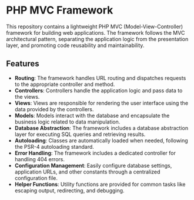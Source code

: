 # PHP MVC Framework

This repository contains a lightweight PHP MVC (Model-View-Controller) framework for building web applications. The framework follows the MVC architectural pattern, separating the application logic from the presentation layer, and promoting code reusability and maintainability.

## Features

* **Routing**: The framework handles URL routing and dispatches requests to the appropriate controller and method.
* **Controllers**: Controllers handle the application logic and pass data to the views.
* **Views**: Views are responsible for rendering the user interface using the data provided by the controllers.
* **Models**: Models interact with the database and encapsulate the business logic related to data manipulation.
* **Database Abstraction**: The framework includes a database abstraction layer for executing SQL queries and retrieving results.
* **Autoloading**: Classes are automatically loaded when needed, following the PSR-4 autoloading standard.
* **Error Handling**: The framework includes a dedicated controller for handling 404 errors.
* **Configuration Management**: Easily configure database settings, application URLs, and other constants through a centralized configuration file.
* **Helper Functions**: Utility functions are provided for common tasks like escaping output, redirecting, and debugging.
